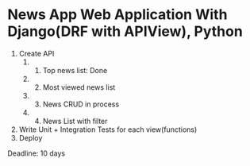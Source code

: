 # News App Web Application With Django(DRF with APIView), Python
1. Create API   
   1. 1. Top news list: Done
   1. 2. Most viewed news list
   1. 3. News CRUD in process
   1. 4. News List with filter
2. Write Unit + Integration Tests for each view(functions)
3. Deploy

Deadline: 10 days